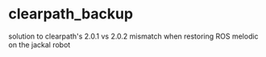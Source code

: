 # clearpath_backup
solution to clearpath's 2.0.1 vs 2.0.2 mismatch when restoring ROS melodic on the jackal robot
